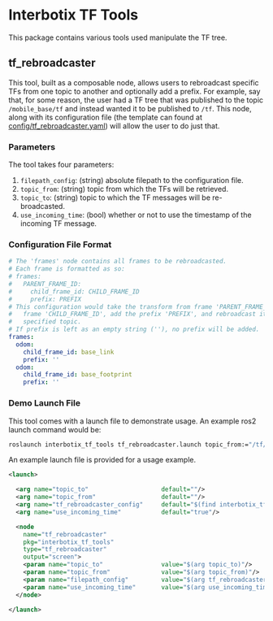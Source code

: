 # Interbotix TF Tools

This package contains various tools used manipulate the TF tree.

## tf_rebroadcaster

This tool, built as a composable node, allows users to rebroadcast specific TFs from one topic to another and optionally add a prefix. For example, say that, for some reason, the user had a TF tree that was published to the topic `/mobile_base/tf` and instead wanted it to be published to `/tf`. This node, along with its configuration file (the template can found at [config/tf_rebroadcaster.yaml](config/tf_rebroadcaster.yaml)) will allow the user to do just that.

### Parameters

The tool takes four parameters:

1. `filepath_config`: (string) absolute filepath to the configuration file.
2. `topic_from`: (string) topic from which the TFs will be retrieved.
3. `topic_to`: (string) topic to which the TF messages will be re-broadcasted.
4. `use_incoming_time`: (bool) whether or not to use the timestamp of the incoming TF message.

### Configuration File Format

```yaml
# The 'frames' node contains all frames to be rebroadcasted.
# Each frame is formatted as so:
# frames:
#   PARENT_FRAME_ID:
#     child_frame_id: CHILD_FRAME_ID
#     prefix: PREFIX
# This configuration would take the transform from frame 'PARENT_FRAME_ID' to
#   frame 'CHILD_FRAME_ID', add the prefix 'PREFIX', and rebroadcast it to the
#   specified topic.
# If prefix is left as an empty string (''), no prefix will be added.
frames:
  odom:
    child_frame_id: base_link
    prefix: ''
  odom:
    child_frame_id: base_footprint
    prefix: ''
```

### Demo Launch File

This tool comes with a launch file to demonstrate usage. An example ros2 launch command would be:

```bash
roslaunch interbotix_tf_tools tf_rebroadcaster.launch topic_from:="/tf/mobile_base" topic_to:="/tf"
```

An example launch file is provided for a usage example.

```xml
<launch>

  <arg name="topic_to"                    default=""/>
  <arg name="topic_from"                  default=""/>
  <arg name="tf_rebroadcaster_config"     default="$(find interbotix_tf_tools)/config/tf_rebroadcaster.yaml"/>
  <arg name="use_incoming_time"           default="true"/>

  <node
    name="tf_rebroadcaster"
    pkg="interbotix_tf_tools"
    type="tf_rebroadcaster"
    output="screen">
    <param name="topic_to"                value="$(arg topic_to)"/>
    <param name="topic_from"              value="$(arg topic_from)"/>
    <param name="filepath_config"         value="$(arg tf_rebroadcaster_config)"/>
    <param name="use_incoming_time"       value="$(arg use_incoming_time)"/>
  </node>

</launch>
```
